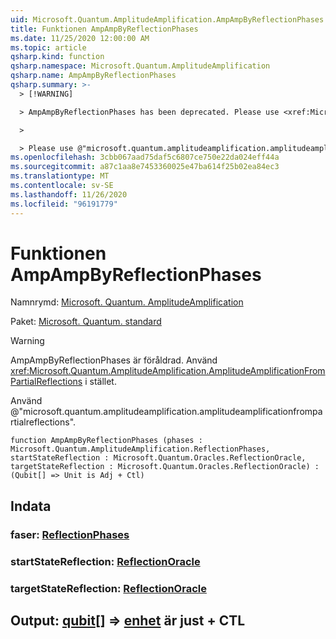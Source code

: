 ```yaml
---
uid: Microsoft.Quantum.AmplitudeAmplification.AmpAmpByReflectionPhases
title: Funktionen AmpAmpByReflectionPhases
ms.date: 11/25/2020 12:00:00 AM
ms.topic: article
qsharp.kind: function
qsharp.namespace: Microsoft.Quantum.AmplitudeAmplification
qsharp.name: AmpAmpByReflectionPhases
qsharp.summary: >-
  > [!WARNING]

  > AmpAmpByReflectionPhases has been deprecated. Please use <xref:Microsoft.Quantum.AmplitudeAmplification.AmplitudeAmplificationFromPartialReflections> instead.

  >

  > Please use @"microsoft.quantum.amplitudeamplification.amplitudeamplificationfrompartialreflections".
ms.openlocfilehash: 3cbb067aad75daf5c6807ce750e22da024eff44a
ms.sourcegitcommit: a87c1aa8e7453360025e47ba614f25b02ea84ec3
ms.translationtype: MT
ms.contentlocale: sv-SE
ms.lasthandoff: 11/26/2020
ms.locfileid: "96191779"
---
```

# <a name="ampampbyreflectionphases-function"></a>Funktionen AmpAmpByReflectionPhases

Namnrymd: [Microsoft. Quantum. AmplitudeAmplification](xref:Microsoft.Quantum.AmplitudeAmplification)

Paket: [Microsoft. Quantum. standard](https://nuget.org/packages/Microsoft.Quantum.Standard)


> [!WARNING]
> AmpAmpByReflectionPhases är föråldrad. Använd <xref:Microsoft.Quantum.AmplitudeAmplification.AmplitudeAmplificationFromPartialReflections> i stället.
>
> Använd @"microsoft.quantum.amplitudeamplification.amplitudeamplificationfrompartialreflections".



```qsharp
function AmpAmpByReflectionPhases (phases : Microsoft.Quantum.AmplitudeAmplification.ReflectionPhases, startStateReflection : Microsoft.Quantum.Oracles.ReflectionOracle, targetStateReflection : Microsoft.Quantum.Oracles.ReflectionOracle) : (Qubit[] => Unit is Adj + Ctl)
```


## <a name="input"></a>Indata

### <a name="phases--reflectionphases"></a>faser: [ReflectionPhases](xref:Microsoft.Quantum.AmplitudeAmplification.ReflectionPhases)




### <a name="startstatereflection--reflectionoracle"></a>startStateReflection: [ReflectionOracle](xref:Microsoft.Quantum.Oracles.ReflectionOracle)




### <a name="targetstatereflection--reflectionoracle"></a>targetStateReflection: [ReflectionOracle](xref:Microsoft.Quantum.Oracles.ReflectionOracle)





## <a name="output--qubit--unit--is-adj--ctl"></a>Output: [qubit](xref:microsoft.quantum.lang-ref.qubit)[] => [enhet](xref:microsoft.quantum.lang-ref.unit)  är just + CTL


